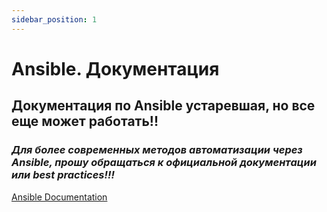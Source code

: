 ```yaml
---
sidebar_position: 1
---
```


# Ansible. Документация

## Документация по Ansible устаревшая, но все еще может работать!!

### *Для более современных методов автоматизации через Ansible, прошу обращаться к официальной документации или best practices!!!*


[Ansible Documentation](https://docs.ansible.com/)
